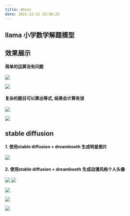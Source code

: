 ```yaml
---
title: About
date: 2021-12-12 23:56:23
---
```


## llama 小学数学解题模型
## 效果展示
#### 简单的运算没有问题
![](https://raw.githubusercontent.com/dijiatrustlight/Chart_bed/master/img/Kapture%202023-05-05%20at%2017.41.37.gif)


![](https://raw.githubusercontent.com/dijiatrustlight/Chart_bed/master/img/Kapture%202023-05-05%20at%2017.47.46.gif)


#### 复杂的题目可以算出等式, 结果会计算有误
![](https://raw.githubusercontent.com/dijiatrustlight/Chart_bed/master/img/Kapture%202023-05-05%20at%2017.52.56.gif)

![](https://raw.githubusercontent.com/dijiatrustlight/Chart_bed/master/img/Kapture%202023-05-05%20at%2017.58.44.gif)



## stable diffusion
#### 1. 使用stable diffusion + dreambooth 生成明星图片
![](https://raw.githubusercontent.com/dijiatrustlight/Chart_bed/master/img/35295cbda281705256a987e773ca930d.jpeg)



#### 2. 使用stable diffusion + dreambooth 生成动漫风格个人头像
![](https://raw.githubusercontent.com/dijiatrustlight/Chart_bed/master/img/f0db6422dcbb0e347208ab162a4eafe1.jpeg)
![](https://raw.githubusercontent.com/dijiatrustlight/Chart_bed/master/img/0c8516a3830e63d0aa94d5447b82db75.jpeg)

![](https://raw.githubusercontent.com/dijiatrustlight/Chart_bed/master/img/d4bf3c471aaf6e38eef9700d2bb68b8d.jpeg)

![](https://raw.githubusercontent.com/dijiatrustlight/Chart_bed/master/img/be301789ab637578786231e75bbee850.jpeg)

![](https://raw.githubusercontent.com/dijiatrustlight/Chart_bed/master/img/e0e430d98bd9527190c0c7eb34904a78.jpeg)